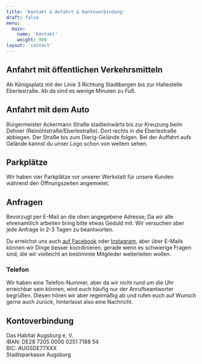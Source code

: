 ```yaml
---
title: 'Kontakt & Anfahrt & Kontoverbindung'
draft: false
menu:
  main:
    name: 'Kontakt'
    weight: 900
layout: 'contact'
---
```


## Anfahrt mit öffentlichen Verkehrsmitteln

Ab Königsplatz mit der Linie 3 Richtung Stadtbergen bis zur Haltestelle Eberlestraße. Ab da sind es wenige Minuten zu Fuß.

## Anfahrt mit dem Auto

Bürgermeister Ackermann Straße stadteinwärts bis zur Kreuzung beim Dehner (Reinöhlstraße/Eberlestraße). Dort rechts in die Eberlestraße abbiegen. Der Straße bis zum Dierig-Gelände folgen. Bei der Auffahrt aufs Gelände kannst du unser Logo schon von weitem sehen.

## Parkplätze

Wir haben vier Parkplätze vor unserer Werkstatt für unsere Kunden während den Öffnungszeiten angemietet.

## Anfragen

Bevorzugt per E-Mail an die oben angegebene Adresse; Da wir alle ehrenamtlich arbeiten bring bitte etwas Geduld mit. Wir versuchen aber jede Anfrage in 2-3 Tagen zu beantworten.

Du erreichst uns auch [auf Facebook](https://www.facebook.com/habitataugsburg/) oder [Instagram](https://www.instagram.com/das_habitat_augsburg/), aber über E-Mails können wir Dinge besser koordinieren, gerade wenn es schwierige Fragen sind, die wir vielleicht an bestimmte Mitglieder weiterleiten wollen.

### Telefon

Wir haben eine Telefon-Nummer, aber da wir nicht rund um die Uhr erreichbar sein können, wird euch häufig nur der Anrufbeantworter begrüßen. Diesen hören wir aber regelmäßig ab und rufen euch auf Wunsch gerne auch zurück, hinterlasst also eine Nachricht.

## Kontoverbindung

Das Habitat Augsburg e. V.  
IBAN: DE28 7205 0000 0251 7188 54  
BIC: AUGSDE77XXX  
Stadtsparkasse Augsburg
